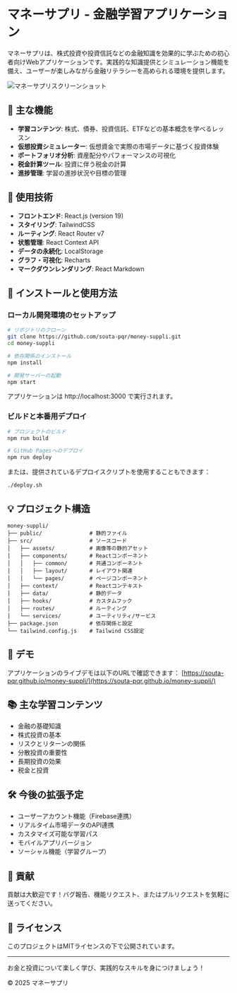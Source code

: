 # マネーサプリ - 金融学習アプリケーション

マネーサプリは、株式投資や投資信託などの金融知識を効果的に学ぶための初心者向けWebアプリケーションです。実践的な知識提供とシミュレーション機能を備え、ユーザーが楽しみながら金融リテラシーを高められる環境を提供します。

![マネーサプリスクリーンショット](screenshot.png)

## 🌟 主な機能

- **学習コンテンツ**: 株式、債券、投資信託、ETFなどの基本概念を学べるレッスン
- **仮想投資シミュレーター**: 仮想資金で実際の市場データに基づく投資体験
- **ポートフォリオ分析**: 資産配分やパフォーマンスの可視化
- **税金計算ツール**: 投資に伴う税金の計算
- **進捗管理**: 学習の進捗状況や目標の管理

## 🚀 使用技術

- **フロントエンド**: React.js (version 19)
- **スタイリング**: TailwindCSS
- **ルーティング**: React Router v7
- **状態管理**: React Context API
- **データの永続化**: LocalStorage
- **グラフ・可視化**: Recharts
- **マークダウンレンダリング**: React Markdown

## 🔧 インストールと使用方法

### ローカル開発環境のセットアップ

```bash
# リポジトリのクローン
git clone https://github.com/souta-pqr/money-suppli.git
cd money-suppli

# 依存関係のインストール
npm install

# 開発サーバーの起動
npm start
```

アプリケーションは http://localhost:3000 で実行されます。

### ビルドと本番用デプロイ

```bash
# プロジェクトのビルド
npm run build

# GitHub Pagesへのデプロイ
npm run deploy
```

または、提供されているデプロイスクリプトを使用することもできます：

```bash
./deploy.sh
```

## 💡 プロジェクト構造

```
money-suppli/
├── public/               # 静的ファイル
├── src/                  # ソースコード
│   ├── assets/           # 画像等の静的アセット
│   ├── components/       # Reactコンポーネント
│   │   ├── common/       # 共通コンポーネント
│   │   ├── layout/       # レイアウト関連
│   │   └── pages/        # ページコンポーネント
│   ├── context/          # Reactコンテキスト
│   ├── data/             # 静的データ
│   ├── hooks/            # カスタムフック
│   ├── routes/           # ルーティング
│   └── services/         # ユーティリティ/サービス
├── package.json          # 依存関係と設定
└── tailwind.config.js    # Tailwind CSS設定
```

## 📱 デモ

アプリケーションのライブデモは以下のURLで確認できます：
[https://souta-pqr.github.io/money-suppli/](https://souta-pqr.github.io/money-suppli/)

## 📚 主な学習コンテンツ

- 金融の基礎知識
- 株式投資の基本
- リスクとリターンの関係
- 分散投資の重要性
- 長期投資の効果
- 税金と投資

## 🛠 今後の拡張予定

- ユーザーアカウント機能（Firebase連携）
- リアルタイム市場データのAPI連携
- カスタマイズ可能な学習パス
- モバイルアプリバージョン
- ソーシャル機能（学習グループ）

## 🤝 貢献

貢献は大歓迎です！バグ報告、機能リクエスト、またはプルリクエストを気軽に送ってください。

## 📄 ライセンス

このプロジェクトはMITライセンスの下で公開されています。

---

お金と投資について楽しく学び、実践的なスキルを身につけましょう！

© 2025 マネーサプリ